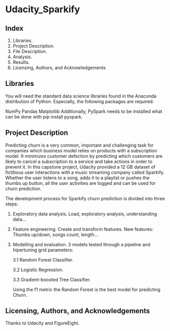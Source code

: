 # Udacity_Sparkify

## Index

1. Libraries.
2. Project Description.
3. File Description.
4. Analysis.
5. Results.
6. Licensing, Authors, and Acknowledgements

## Libraries
You will need the standard data science libraries found in the Anaconda distribution of Python. Especially, the following packages are required:

NumPy
Pandas
Matplotlib
Additionally, PySpark needs to be installed what can be done with pip install pyspark.

## Project Description

Predicting churn is a very common, important and challenging task for companies which business model relies on products with a subscription model. It minimizes customer defection by predicting which customers are likely to cancel a subscription to a service and take actions in order to prevent it.
In this capstone project, Udacity provided a 12 GB dataset of fictitious user interactions with a music streaming company called Sparkify. Whether the user listens to a song, adds it to a playlist or pushes the thumbs up button, all the user activities are logged and can be used for churn prediction. 

The development process for Sparkify churn prediction is divided into three steps:

  1. Exploratory data analysis.
     Load, exploratory analysis, understanding data...
     
  2. Feature engineering.
     Create and transform features.
     New features: Thumbs up/down, songs count, length...
  
  3. Modelling and evaluation.
     3 models tested through a pipeline and hipertuning grid parameters:
     
     3.1 Random Forest Classifier.
     
     3.2 Logistic Regression.
       
     3.3 Gradient-boosted Tree Classifier.
     
     Using the f1 metric the Random Forest is the best model for predicting Churn.
    
## Licensing, Authors, and Acknowledgements
   Thanks to Udacity and FigureEight.
